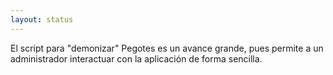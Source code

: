 ```yaml
---
layout: status
---
```

El script para "demonizar" Pegotes es un avance grande, pues permite a un administrador interactuar con la aplicación de forma sencilla.